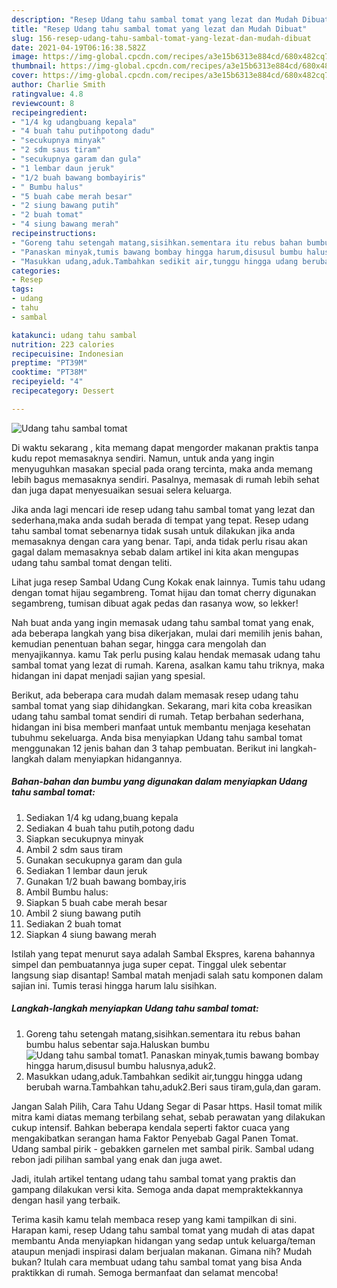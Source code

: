 ```yaml
---
description: "Resep Udang tahu sambal tomat yang lezat dan Mudah Dibuat"
title: "Resep Udang tahu sambal tomat yang lezat dan Mudah Dibuat"
slug: 156-resep-udang-tahu-sambal-tomat-yang-lezat-dan-mudah-dibuat
date: 2021-04-19T06:16:38.582Z
image: https://img-global.cpcdn.com/recipes/a3e15b6313e884cd/680x482cq70/udang-tahu-sambal-tomat-foto-resep-utama.jpg
thumbnail: https://img-global.cpcdn.com/recipes/a3e15b6313e884cd/680x482cq70/udang-tahu-sambal-tomat-foto-resep-utama.jpg
cover: https://img-global.cpcdn.com/recipes/a3e15b6313e884cd/680x482cq70/udang-tahu-sambal-tomat-foto-resep-utama.jpg
author: Charlie Smith
ratingvalue: 4.8
reviewcount: 8
recipeingredient:
- "1/4 kg udangbuang kepala"
- "4 buah tahu putihpotong dadu"
- "secukupnya minyak"
- "2 sdm saus tiram"
- "secukupnya garam dan gula"
- "1 lembar daun jeruk"
- "1/2 buah bawang bombayiris"
- " Bumbu halus"
- "5 buah cabe merah besar"
- "2 siung bawang putih"
- "2 buah tomat"
- "4 siung bawang merah"
recipeinstructions:
- "Goreng tahu setengah matang,sisihkan.sementara itu rebus bahan bumbu halus sebentar saja.Haluskan bumbu"
- "Panaskan minyak,tumis bawang bombay hingga harum,disusul bumbu halusnya,aduk2."
- "Masukkan udang,aduk.Tambahkan sedikit air,tunggu hingga udang berubah warna.Tambahkan tahu,aduk2.Beri saus tiram,gula,dan garam."
categories:
- Resep
tags:
- udang
- tahu
- sambal

katakunci: udang tahu sambal 
nutrition: 223 calories
recipecuisine: Indonesian
preptime: "PT39M"
cooktime: "PT38M"
recipeyield: "4"
recipecategory: Dessert

---
```



![Udang tahu sambal tomat](https://img-global.cpcdn.com/recipes/a3e15b6313e884cd/680x482cq70/udang-tahu-sambal-tomat-foto-resep-utama.jpg)

Di waktu  sekarang , kita memang dapat mengorder makanan praktis tanpa kudu repot memasaknya sendiri. Namun, untuk anda yang ingin menyuguhkan masakan special pada orang tercinta, maka anda memang lebih bagus memasaknya sendiri. Pasalnya, memasak di rumah lebih sehat dan juga dapat menyesuaikan sesuai selera keluarga.

Jika anda lagi mencari ide resep udang tahu sambal tomat yang lezat dan sederhana,maka anda sudah berada di tempat yang tepat. Resep udang tahu sambal tomat  sebenarnya tidak susah untuk dilakukan jika anda memasaknya dengan cara yang benar. Tapi, anda tidak perlu risau akan gagal dalam memasaknya 
sebab dalam artikel ini kita akan mengupas udang tahu sambal tomat dengan teliti.  

Lihat juga resep Sambal Udang Cung Kokak enak lainnya. Tumis tahu udang dengan tomat hijau segambreng. Tomat hijau dan tomat cherry digunakan segambreng, tumisan dibuat agak pedas dan rasanya wow, so lekker!

Nah buat anda yang ingin memasak udang tahu sambal tomat yang enak, ada beberapa langkah yang bisa dikerjakan, mulai dari memilih jenis bahan, kemudian penentuan bahan segar, hingga cara mengolah dan menyajikannya. kamu Tak perlu pusing kalau hendak memasak udang tahu sambal tomat yang lezat di rumah. Karena, asalkan kamu  tahu triknya, maka hidangan ini dapat menjadi sajian yang spesial.

Berikut, ada beberapa cara mudah dalam memasak resep udang tahu sambal tomat yang siap dihidangkan. Sekarang, mari kita coba kreasikan udang tahu sambal tomat sendiri di rumah. Tetap berbahan sederhana, hidangan ini bisa memberi manfaat untuk membantu menjaga kesehatan tubuhmu sekeluarga. Anda bisa menyiapkan Udang tahu sambal tomat menggunakan 12 jenis bahan dan 3 tahap pembuatan. Berikut ini langkah-langkah dalam menyiapkan hidangannya.

<!--inarticleads1-->

##### Bahan-bahan dan bumbu yang digunakan dalam menyiapkan Udang tahu sambal tomat:

1. Sediakan 1/4 kg udang,buang kepala
1. Sediakan 4 buah tahu putih,potong dadu
1. Siapkan secukupnya minyak
1. Ambil 2 sdm saus tiram
1. Gunakan secukupnya garam dan gula
1. Sediakan 1 lembar daun jeruk
1. Gunakan 1/2 buah bawang bombay,iris
1. Ambil  Bumbu halus:
1. Siapkan 5 buah cabe merah besar
1. Ambil 2 siung bawang putih
1. Sediakan 2 buah tomat
1. Siapkan 4 siung bawang merah


Istilah yang tepat menurut saya adalah Sambal Ekspres, karena bahannya simpel dan pembuatannya juga super cepat. Tinggal ulek sebentar langsung siap disantap! Sambal matah menjadi salah satu komponen dalam sajian ini. Tumis terasi hingga harum lalu sisihkan. 

<!--inarticleads2-->

##### Langkah-langkah menyiapkan Udang tahu sambal tomat:

1. Goreng tahu setengah matang,sisihkan.sementara itu rebus bahan bumbu halus sebentar saja.Haluskan bumbu
<img src="https://img-global.cpcdn.com/steps/46a7c752ec4916dc/160x128cq70/udang-tahu-sambal-tomat-langkah-memasak-1-foto.jpg" alt="Udang tahu sambal tomat">1. Panaskan minyak,tumis bawang bombay hingga harum,disusul bumbu halusnya,aduk2.
1. Masukkan udang,aduk.Tambahkan sedikit air,tunggu hingga udang berubah warna.Tambahkan tahu,aduk2.Beri saus tiram,gula,dan garam.


Jangan Salah Pilih, Cara Tahu Udang Segar di Pasar https. Hasil tomat milik mitra kami diatas memang terbilang sehat, sebab perawatan yang dilakukan cukup intensif. Bahkan beberapa kendala seperti faktor cuaca yang mengakibatkan serangan hama Faktor Penyebab Gagal Panen Tomat. Udang sambal pirik - gebakken garnelen met sambal pirik. Sambal udang rebon jadi pilihan sambal yang enak dan juga awet. 

Jadi, itulah artikel tentang  udang tahu sambal tomat  yang praktis dan gampang dilakukan versi kita. Semoga anda dapat mempraktekkannya dengan hasil yang terbaik. 

Terima kasih kamu telah membaca resep yang kami tampilkan di sini. Harapan kami, resep  Udang tahu sambal tomat yang mudah di atas dapat membantu Anda menyiapkan hidangan yang sedap untuk keluarga/teman ataupun menjadi inspirasi dalam berjualan makanan. Gimana nih? Mudah bukan? Itulah cara membuat udang tahu sambal tomat yang bisa Anda praktikkan di rumah. Semoga bermanfaat dan selamat mencoba!

